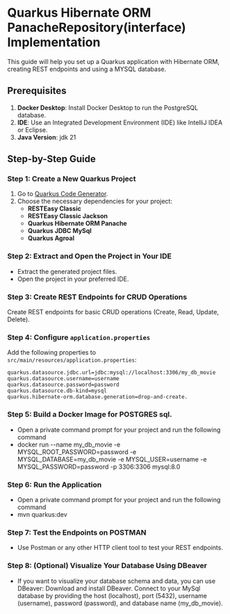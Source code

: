 # Quarkus Hibernate ORM PanacheRepository(interface) Implementation

This guide will help you set up a Quarkus application with Hibernate ORM, creating REST endpoints and using a MYSQL database.

## Prerequisites 
1. **Docker Desktop**: Install Docker Desktop to run the PostgreSQL database.
2. **IDE**: Use an Integrated Development Environment (IDE) like IntelliJ IDEA or Eclipse.
3. **Java Version**: jdk 21

## Step-by-Step Guide

### Step 1: Create a New Quarkus Project
1. Go to [Quarkus Code Generator](https://code.quarkus.io/).
2. Choose the necessary dependencies for your project:
   - **RESTEasy Classic**
   - **RESTEasy Classic Jackson**
   - **Quarkus Hibernate ORM Panache**
   - **Quarkus JDBC MySql**
   - **Quarkus Agroal**

### Step 2: Extract and Open the Project in Your IDE
- Extract the generated project files.
- Open the project in your preferred IDE.

### Step 3: Create REST Endpoints for CRUD Operations
Create REST endpoints for basic CRUD operations (Create, Read, Update, Delete).

### Step 4: Configure `application.properties`
Add the following properties to `src/main/resources/application.properties`:

```properties
quarkus.datasource.jdbc.url=jdbc:mysql://localhost:3306/my_db_movie
quarkus.datasource.username=username
quarkus.datasource.password=password
quarkus.datasource.db-kind=mysql
quarkus.hibernate-orm.database.generation=drop-and-create.

```
### Step 5: Build a Docker Image for POSTGRES sql.
- Open a private command prompt for your project and run the following command
- docker run --name my_db_movie -e MYSQL_ROOT_PASSWORD=password -e MYSQL_DATABASE=my_db_movie -e MYSQL_USER=username -e MYSQL_PASSWORD=password -p 3306:3306 mysql:8.0 

### Step 6: Run the Application
- Open a private command prompt for your project and run the following command
- mvn quarkus:dev

### Step 7: Test the Endpoints on POSTMAN
- Use Postman or any other HTTP client tool to test your REST endpoints.

### Step 8: (Optional) Visualize Your Database Using DBeaver
- If you want to visualize your database schema and data, you can use DBeaver:
    Download and install DBeaver.
    Connect to your MySql database by providing the host (localhost), port (5432), username (username), password (password), and database name (my_db_movie).
